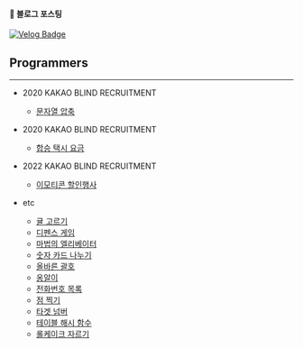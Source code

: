 #### 🔽 블로그 포스팅
[![Velog Badge](https://img.shields.io/badge/Velog-20C997?style=flat-square&logo=Velog&logoColor=white&link=https://velog.io/@hiyoojeong)](https://velog.io/@hiyoojeong?tag=%EC%BD%94%EB%94%A9%ED%85%8C%EC%8A%A4%ED%8A%B8)

## Programmers
---
- 2020 KAKAO BLIND RECRUITMENT
    - [문자열 압축](https://github.com/hiyoojeong/algorithm/blob/main/%ED%94%84%EB%A1%9C%EA%B7%B8%EB%9E%98%EB%A8%B8%EC%8A%A4/2020%20KAKAO%20BLIND%20RECRUITMENT/%EB%AC%B8%EC%9E%90%EC%97%B4%EC%95%95%EC%B6%95.java)

- 2020 KAKAO BLIND RECRUITMENT
    - [합승 택시 요금]()

- 2022 KAKAO BLIND RECRUITMENT
    - [이모티콘 할인행사](https://github.com/hiyoojeong/algorithm/blob/main/%ED%94%84%EB%A1%9C%EA%B7%B8%EB%9E%98%EB%A8%B8%EC%8A%A4/2022%20KAKAO%20BLIND%20RECRUITMENT/%EC%9D%B4%EB%AA%A8%ED%8B%B0%EC%BD%98%20%ED%95%A0%EC%9D%B8%ED%96%89%EC%82%AC.java)

- etc
    - [귤 고르기](https://github.com/hiyoojeong/algorithm/blob/main/%ED%94%84%EB%A1%9C%EA%B7%B8%EB%9E%98%EB%A8%B8%EC%8A%A4/%EA%B7%A4%20%EA%B3%A0%EB%A5%B4%EA%B8%B0.java)
    - [디펜스 게임](https://github.com/hiyoojeong/algorithm/blob/main/%ED%94%84%EB%A1%9C%EA%B7%B8%EB%9E%98%EB%A8%B8%EC%8A%A4/%EB%94%94%ED%8E%9C%EC%8A%A4%20%EA%B2%8C%EC%9E%84.java)
    - [마법의 엘리베이터](https://github.com/hiyoojeong/algorithm/blob/main/%ED%94%84%EB%A1%9C%EA%B7%B8%EB%9E%98%EB%A8%B8%EC%8A%A4/%EB%A7%88%EB%B2%95%EC%9D%98%20%EC%97%98%EB%A6%AC%EB%B2%A0%EC%9D%B4%ED%84%B0.java)
    - [숫자 카드 나누기](https://github.com/hiyoojeong/algorithm/blob/main/%ED%94%84%EB%A1%9C%EA%B7%B8%EB%9E%98%EB%A8%B8%EC%8A%A4/%EC%88%AB%EC%9E%90%20%EC%B9%B4%EB%93%9C%20%EB%82%98%EB%88%84%EA%B8%B0.java)
    - [올바른 괄호](https://github.com/hiyoojeong/algorithm/blob/main/%ED%94%84%EB%A1%9C%EA%B7%B8%EB%9E%98%EB%A8%B8%EC%8A%A4/%EC%98%AC%EB%B0%94%EB%A5%B8%20%EA%B4%84%ED%98%B8.java)
    - [옹알이](https://github.com/hiyoojeong/algorithm/blob/main/%ED%94%84%EB%A1%9C%EA%B7%B8%EB%9E%98%EB%A8%B8%EC%8A%A4/%EC%98%B9%EC%95%8C%EC%9D%B4.java)
    - [전화번호 목록](https://github.com/hiyoojeong/algorithm/blob/main/%ED%94%84%EB%A1%9C%EA%B7%B8%EB%9E%98%EB%A8%B8%EC%8A%A4/%EC%A0%84%ED%99%94%EB%B2%88%ED%98%B8%20%EB%AA%A9%EB%A1%9D.java)
    - [점 찍기](https://github.com/hiyoojeong/algorithm/blob/main/%ED%94%84%EB%A1%9C%EA%B7%B8%EB%9E%98%EB%A8%B8%EC%8A%A4/%EC%A0%90%20%EC%B0%8D%EA%B8%B0.java)
    - [타겟 넘버](https://github.com/hiyoojeong/algorithm/blob/main/%ED%94%84%EB%A1%9C%EA%B7%B8%EB%9E%98%EB%A8%B8%EC%8A%A4/%ED%83%80%EA%B2%9F%20%EB%84%98%EB%B2%84.java)
    - [테이블 해시 함수](https://github.com/hiyoojeong/algorithm/blob/main/%ED%94%84%EB%A1%9C%EA%B7%B8%EB%9E%98%EB%A8%B8%EC%8A%A4/%ED%85%8C%EC%9D%B4%EB%B8%94%20%ED%95%B4%EC%8B%9C%20%ED%95%A8%EC%88%98.java)
    - [롤케이크 자르기]()
